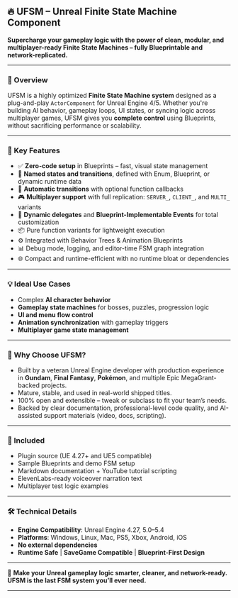 ## 🔥 UFSM – Unreal Finite State Machine Component

**Supercharge your gameplay logic with the power of clean, modular, and multiplayer-ready Finite State Machines – fully Blueprintable and network-replicated.**

---

### 🚀 Overview

UFSM is a highly optimized **Finite State Machine system** designed as a plug-and-play `ActorComponent` for Unreal Engine 4/5. Whether you're building AI behavior, gameplay loops, UI states, or syncing logic across multiplayer games, UFSM gives you **complete control** using Blueprints, without sacrificing performance or scalability.

---

### 🧩 Key Features

* ✅ **Zero-code setup** in Blueprints – fast, visual state management
* 🧠 **Named states and transitions**, defined with Enum, Blueprint, or dynamic runtime data
* 🔄 **Automatic transitions** with optional function callbacks
* 🎮 **Multiplayer support** with full replication: `SERVER_`, `CLIENT_`, and `MULTI_` variants
* 🧪 **Dynamic delegates** and **Blueprint-Implementable Events** for total customization
* 📦 Pure function variants for lightweight execution
* ⚙️ Integrated with Behavior Trees & Animation Blueprints
* 📊 Debug mode, logging, and editor-time FSM graph integration
* 🌐 Compact and runtime-efficient with no runtime bloat or dependencies

---

### 💡 Ideal Use Cases

* Complex **AI character behavior**
* **Gameplay state machines** for bosses, puzzles, progression logic
* **UI and menu flow control**
* **Animation synchronization** with gameplay triggers
* **Multiplayer game state management**

---

### 🎁 Why Choose UFSM?

* Built by a veteran Unreal Engine developer with production experience in **Gundam**, **Final Fantasy**, **Pokémon**, and multiple Epic MegaGrant-backed projects.
* Mature, stable, and used in real-world shipped titles.
* 100% open and extensible – tweak or subclass to fit your team’s needs.
* Backed by clear documentation, professional-level code quality, and AI-assisted support materials (video, docs, scripting).

---

### 📎 Included

* Plugin source (UE 4.27+ and UE5 compatible)
* Sample Blueprints and demo FSM setup
* Markdown documentation + YouTube tutorial scripting
* ElevenLabs-ready voiceover narration text
* Multiplayer test logic examples

---

### 🛠️ Technical Details

* **Engine Compatibility**: Unreal Engine 4.27, 5.0–5.4
* **Platforms**: Windows, Linux, Mac, PS5, Xbox, Android, iOS
* **No external dependencies**
* **Runtime Safe** | **SaveGame Compatible** | **Blueprint-First Design**

---

🎯 **Make your Unreal gameplay logic smarter, cleaner, and network-ready. UFSM is the last FSM system you’ll ever need.**

---